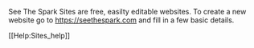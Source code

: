 See The Spark Sites are free, easilty editable websites.  To create a new website go to https://seethespark.com and fill in a few basic details.

[[Help:Sites_help]]